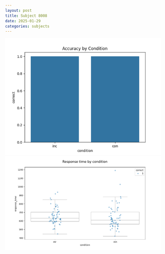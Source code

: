```yaml
---
layout: post
title: Subject 8008
date: 2025-01-29
categories: subjects
---
```


![](data/8008/run-25/8008_NF_acc.png)
![](data/8008/run-25/8008_NF_rt.png)
